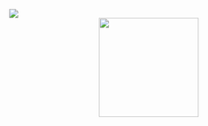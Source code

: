 <img src="https://wallpaperaccess.com/full/4698675.gif" >

<div align="center">
  <img height="180em" src="https://github-readme-stats.vercel.app/api?username=riorq00&show_icons=true&theme=tokyonight&include_all_commits=true&count_private=true"/>
</div>


